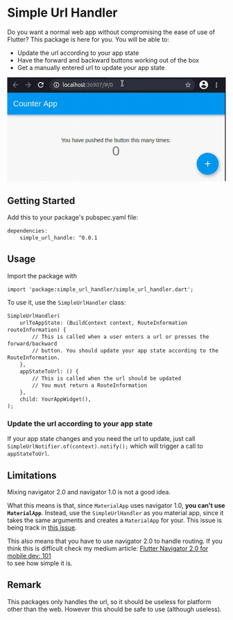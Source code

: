 # Simple Url Handler

Do you want a normal web app without compromising the ease of use of Flutter?
This package is here for you. You will be able to:
* Update the url according to your app state
* Have the forward and backward buttons working out of the box
* Get a manually entered url to update your app state

![Example](counter_with_simple_url_handling.gif)

## Getting Started
Add this to your package's pubspec.yaml file:
```
dependencies:
    simple_url_handle: ^0.0.1
```

## Usage
Import the package with
```
import 'package:simple_url_handler/simple_url_handler.dart';
```

To use it, use the `SimpleUrlHandler` class:
```
SimpleUrlHandler(
    urlToAppState: (BuildContext context, RouteInformation routeInformation) {
        // This is called when a user enters a url or presses the forward/backward
        // button. You should update your app state according to the RouteInformation.
    },
    appStateToUrl: () {
        // This is called when the url should be updated
        // You must return a RouteInformation
    },
    child: YourAppWidget(),
);
```

### Update the url according to your app state
If your app state changes and you need the url to update, just call  
`SimpleUrlNotifier.of(context).notify();` which will trigger a call to
`appStateToUrl`.

## Limitations
Mixing navigator 2.0 and navigator 1.0 is not a good idea.

What this means is that, since `MaterialApp` uses navigator 1.0, **you can't
use `MaterialApp`**. Instead, use the `SimpleUrlHandler` as you material app, since
it takes the same arguments and creates a `MaterialApp` for your.
This issue is being track in [this issue](https://github.com/flutter/flutter/issues/72093).

This also means that you have to use navigator 2.0 to handle routing. If you think
this is difficult check my medium article: [Flutter Navigator 2.0 for mobile dev: 101](https://lucasdelsol01.medium.com/flutter-navigator-2-0-101-for-mobile-dev-5094566613f6)  
to see how simple it is.

## Remark

This packages only handles the url, so it should be useless for platform other than the web.
However this should be safe to use (although useless).